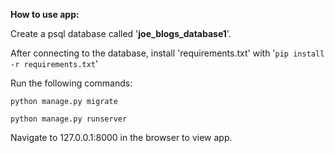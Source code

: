 **How to use app:**

Create a psql database called '**joe_blogs_database1**'.

After connecting to the database, install 'requirements.txt'
with '`pip install -r requirements.txt`'

Run the following commands:

`python manage.py migrate`

`python manage.py runserver`

Navigate to 127.0.0.1:8000 in the browser to view app.

